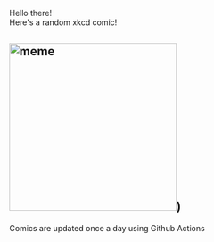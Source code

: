 Hello there! <br>Here's a random xkcd comic!<br>
## <img src="https://imgs.xkcd.com/comics/classic.png" alt="meme" width="300"/>)<br>
Comics are updated once a day using Github Actions